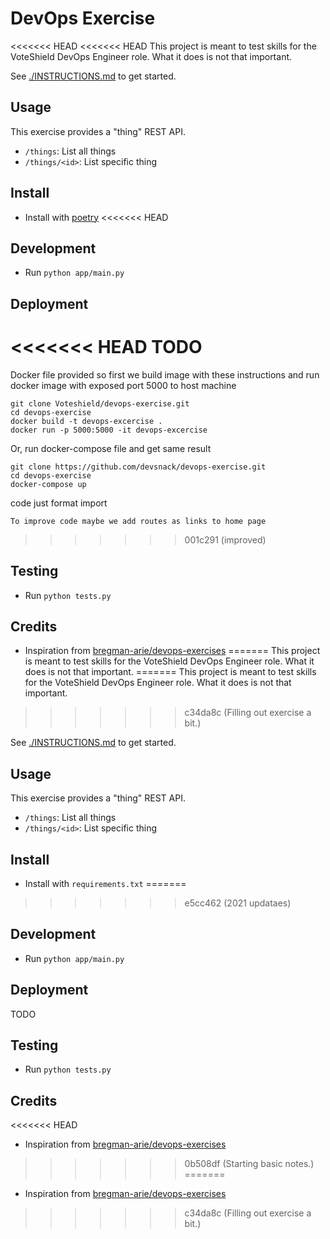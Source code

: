 # DevOps Exercise

<<<<<<< HEAD
<<<<<<< HEAD
This project is meant to test skills for the VoteShield DevOps Engineer role. What it does is not that important.

See [./INSTRUCTIONS.md](./INSTRUCTIONS.md) to get started.

## Usage

This exercise provides a "thing" REST API.

- `/things`: List all things
- `/things/<id>`: List specific thing

## Install

- Install with [poetry](https://python-poetry.org/)
<<<<<<< HEAD

## Development

- Run `python app/main.py`

## Deployment

<<<<<<< HEAD
TODO
=======
Docker file provided so first we build image with these instructions
and run docker image with exposed port 5000 to host machine

```local sh
git clone Voteshield/devops-exercise.git
cd devops-exercise
docker build -t devops-excercise .
docker run -p 5000:5000 -it devops-excercise
```

Or, run docker-compose file and get same result

```local sh
git clone https://github.com/devsnack/devops-exercise.git
cd devops-exercise
docker-compose up
```

code just format import

```local sh
To improve code maybe we add routes as links to home page

```
>>>>>>> 001c291 (improved)

## Testing

- Run `python tests.py`

## Credits

- Inspiration from [bregman-arie/devops-exercises](https://github.com/bregman-arie/devops-exercises)
=======
This project is meant to test skills for the VoteShield DevOps Engineer role.  What it does is not that important.
=======
This project is meant to test skills for the VoteShield DevOps Engineer role. What it does is not that important.
>>>>>>> c34da8c (Filling out exercise a bit.)

See [./INSTRUCTIONS.md](./INSTRUCTIONS.md) to get started.

## Usage

This exercise provides a "thing" REST API.

- `/things`: List all things
- `/things/<id>`: List specific thing

## Install

- Install with `requirements.txt`
=======
>>>>>>> e5cc462 (2021 updataes)

## Development

- Run `python app/main.py`

## Deployment

TODO

## Testing

- Run `python tests.py`

## Credits

<<<<<<< HEAD
* Inspiration from [bregman-arie/devops-exercises](https://github.com/bregman-arie/devops-exercises)
>>>>>>> 0b508df (Starting basic notes.)
=======
- Inspiration from [bregman-arie/devops-exercises](https://github.com/bregman-arie/devops-exercises)
>>>>>>> c34da8c (Filling out exercise a bit.)
